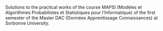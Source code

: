 Solutions to the practical works of the course MAPSI (Modèles et Algorithmes Probabilistes et Statistiques pour l’Informatique) of the first semester of the Master DAC (Données Apprentissage Connaissances) at Sorbonne University.
